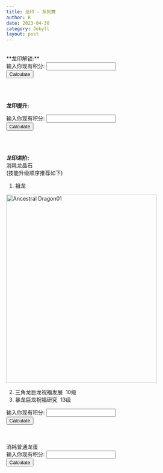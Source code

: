 ```yaml
---
title: 龙印 - 系列赛
author: R
date: 2023-04-30
category: Jekyll
layout: post
---
```

<br>
**龙印解锁:**
<form>
  <label for="points_unlock">输入你现有积分:</label>
  <input type="number" id="points_unlock" name="points_unlock" min="0" step="1">
  <br>
  <button type="button" onclick="calculate_hours_unlock()">Calculate</button>
</form>

<div id="result_unlock"></div>

<script>
function calculate_hours_unlock() {
  var points_unlock = document.getElementById("points_unlock").value;
  if (points_unlock < 0) {
    alert("还能负分的 你捣乱哦.");
    return;
  }
  var hours_unlock = (6000 - points_unlock)/20;
  var hours_unlock_int = Math.ceil(hours_unlock); // Round up to the nearest integer
  document.getElementById("result_unlock").textContent = "还需要使用加速 " + hours_unlock_int + "小时";
}

var input = document.getElementById("points_unlock");
input.addEventListener("keydown", function(event) {
  if (event.key === "Enter") {
    event.preventDefault();
    calculate_hours_unlock();
  }
});
</script>

<br>
<br>


**龙印提升:**
<form>
  <label for="points_upgrade_turtle">输入你现有积分:</label>
  <input type="number" id="points_upgrade_turtle" name="points_upgrade_turtle" min="0" step="1">
  <br>
  <button type="button" onclick="calculate_upgrade_turtle()">Calculate</button>
</form>

<div id="result_upgrade_turtle"></div>

<script>
function calculate_upgrade_turtle() {
  var points_upgrade_turtle = document.getElementById("points_upgrade_turtle").value;
    if (points_upgrade_turtle < 0) {
    alert("还能负分的 你捣乱哦.");
    return;
  }
  var upgrade_turtle = (10000 - points_upgrade_turtle)/150;
  var upgrade_turtle_int = Math.ceil(upgrade_turtle); // Round up to the nearest integer
  document.getElementById("result_upgrade_turtle").textContent = "还需要使用黄金龟 " + upgrade_turtle_int + "个";
}

var input = document.getElementById("points_upgrade_turtle");
input.addEventListener("keydown", function(event) {
  if (event.key === "Enter") {
    event.preventDefault();
    calculate_upgrade_turtle();
  }
});
</script>

<br>
<br>


**龙印进阶:**
<br>
消耗龙晶石
<br>
(技能升级顺序推荐如下)
1. 祖龙
<img src="{{ '/assets/Picture2.png' | relative_url }}" alt="Ancestral Dragon01" width="400" height="500">

2. 三角龙巨龙祝福发展&nbsp;&nbsp;10级
3. 暴龙巨龙祝福研究&nbsp;&nbsp;13级
<form>
  <label for="points_advance_crystals">输入你现有积分:</label>
  <input type="number" id="points_advance_crystals" name="points_advance_crystals" min="0" step="1">
  <br>
  <button type="button" onclick="calculate_advance_crystals()">Calculate</button>
</form>

<div id="result_advance_crystals"></div>

<script>
function calculate_advance_crystals() {
  var points_advance_crystals = document.getElementById("points_advance_crystals").value;
    if (points_advance_crystals < 0) {
    alert("还能负分的 你捣乱哦.");
    return;
  }  
  var crystals_advance = (15600 - points_advance_crystals)/1;
  var crystals_advance_int = Math.ceil(crystals_advance); // Round up to the nearest integer
  document.getElementById("result_advance_crystals").textContent = "还需要使用龙晶石 " + crystals_advance_int ;
}

var input = document.getElementById("points_advance_crystals");
input.addEventListener("keydown", function(event) {
  if (event.key === "Enter") {
    event.preventDefault();
    calculate_advance_crystals();
  }
});
</script>

<br>
<br>
消耗普通龙蛋
<form>
  <label for="points_advance_eggs">输入你现有积分:</label>
  <input type="number" id="points_advance_eggs" name="points_advance_eggs" min="0" step="1">
  <br>
  <button type="button" onclick="calculate_advance_eggs()">Calculate</button>
</form>

<div id="result_advance_eggs"></div>

<script>
function calculate_advance_eggs() {
  var points_advance_eggs = document.getElementById("points_advance_eggs").value;
    if (points_advance_eggs < 0) {
    alert("还能负分的 你捣乱哦.");
    return;
  }    
  var advance_eggs = (15600 - points_advance_eggs)/300;
  var advance_eggs_int = Math.ceil(advance_eggs); // Round up to the nearest integer
  document.getElementById("result_advance_eggs").textContent = "还需要使用普通龙蛋 " + advance_eggs_int + "个";
}

var input = document.getElementById("points_advance_eggs");
input.addEventListener("keydown", function(event) {
  if (event.key === "Enter") {
    event.preventDefault();
    calculate_advance_eggs();
  }
});
</script>

<br>
<br>
